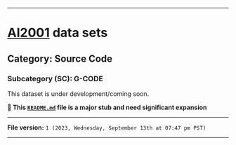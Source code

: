 
***

# [AI2001](https://github.com/seanpm2001/AI2001/) data sets

## Category: Source Code

### Subcategory (SC): G-CODE

This dataset is under development/coming soon.

**🌱️ This [`README.md`](/README.md) file is a major stub and need significant expansion**

***

**File version:** `1 (2023, Wednesday, September 13th at 07:47 pm PST)`

***
